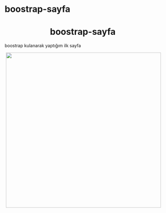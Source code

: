 # boostrap-sayfa
<h1 align="center">boostrap-sayfa</h1>
<p> boostrap kulanarak yaptığım ilk sayfa</p>
<p><img align="right" src="https://github.com/sadik45/boostrap-sayfa/blob/main/boostrapt%20sayfa.mp4" width="500" height="500"/></p>
